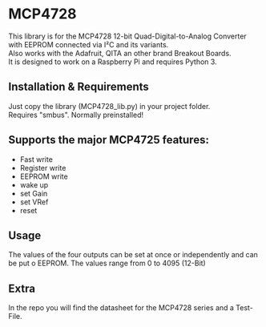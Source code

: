 # MCP4728
This library is for the MCP4728 12-bit Quad-Digital-to-Analog Converter with EEPROM connected via I²C and its variants.<br>
Also works with the Adafruit, QITA an other brand Breakout Boards.<br>
It is designed to work on a Raspberry Pi and requires Python 3.

## Installation & Requirements
Just copy the library (MCP4728_lib.py) in your project folder.<br>
Requires "smbus". Normally preinstalled!

## Supports the major MCP4725 features:
- Fast write
- Register write
- EEPROM write
- wake up
- set Gain
- set VRef
- reset

## Usage
The values of the four outputs can be set at once or independently and can be put o EEPROM.
The values range from 0 to 4095 (12-Bit)

## Extra
In the repo you will find the datasheet for the MCP4728 series and a Test-File.
